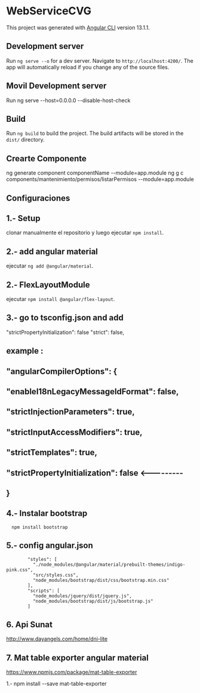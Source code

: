 # WebServiceCVG

This project was generated with [Angular CLI](https://github.com/angular/angular-cli) version 13.1.1.

## Development server

Run `ng serve --o` for a dev server. Navigate to `http://localhost:4200/`. The app will automatically reload if you change any of the source files.

## Movil Development server

Run ng serve --host=0.0.0.0 --disable-host-check

## Build

Run `ng build` to build the project. The build artifacts will be stored in the `dist/` directory.

## Crearte Componente

ng generate component componentName --module=app.module
ng g c components/mantenimiento/permisos/listarPermisos  --module=app.module
## Configuraciones

## 1.- Setup

clonar manualmente el repositorio y luego ejecutar `npm install`.

## 2.- add angular material

ejecutar  `ng add @angular/material`.

## 2.- FlexLayoutModule

ejecutar `npm install @angular/flex-layout`.

## 3.- go to tsconfig.json and add

"strictPropertyInitialization": false
 "strict": false,
## example : 


  ## "angularCompilerOptions": {
  ##  "enableI18nLegacyMessageIdFormat": false,
  ##  "strictInjectionParameters": true,
  ##  "strictInputAccessModifiers": true,
  ##  "strictTemplates": true,

  ##  "strictPropertyInitialization": false    <---------
  ## }

  ## 4.- Instalar bootstrap
      npm install bootstrap


## 5.- config angular.json

            "styles": [
              "./node_modules/@angular/material/prebuilt-themes/indigo-pink.css",
              "src/styles.css",
              "node_modules/bootstrap/dist/css/bootstrap.min.css"
            ],
            "scripts": [
              "node_modules/jquery/dist/jquery.js",
              "node_modules/bootstrap/dist/js/bootstrap.js"
            ]

## 6. Api Sunat

http://www.dayangels.com/home/dni-lite

## 7. Mat table exporter angular material

https://www.npmjs.com/package/mat-table-exporter

1.- npm install --save mat-table-exporter



